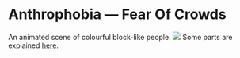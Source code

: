 # Anthrophobia — Fear Of Crowds
An animated scene of colourful block-like people.
![](https://github.com/Hope41/anthrophobia-fear-of-crowds/image.png)
Some parts are explained [here](https://joachimford.uk/content/anthrophobia_fear_of_crowds.html).
